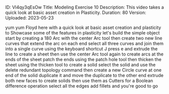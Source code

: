 ID: Vl4qy3qEsOw
Title: Modeling Exercise 10
Description: This video takes a quick look at basic asset creation in Plasticity.
Duration: 80
Version: 
Uploaded: 2023-05-23

yum yum Floyd here with a quick look at
basic asset creation and plasticity to
Showcase some of the features in
plasticity let's build the simple object
start by creating a 180 Arc with the
center Arc tool then create two new line
curves that extend the arc on each end
select all three curves and join them
into a single curve using the keyboard
shortcut J
press e and extrude the line to create a
sheet
then use the center Arc tool again to
create arcs at the ends of the sheet
patch the ends using the patch hole tool
then thicken the sheet using the thicken
tool to create a solid
select the solid and use the delete
redundant topology command
then create a new Circle curve at one
end of the solid
duplicate it and move the duplicate to
the other end
extrude both new faces to create solids
then use them as Cutters for a Boolean
difference operation
select all the edges add fillets and
you're good to go


